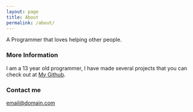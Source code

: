 ```yaml
---
layout: page
title: About
permalink: /about/
---
```


A Programmer that loves helping other people.

### More Information

I am a 13 year old programmer, I have made several projects that you can check out at [My Github](https://github.beeztem-cod.es/).

### Contact me

[email@domain.com](mailto:bbender71904@gmail.com)
